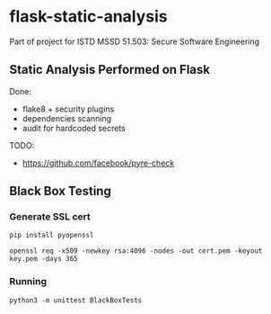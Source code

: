 # flask-static-analysis

Part of project for ISTD MSSD 51.503: Secure Software Engineering

## Static Analysis Performed on Flask

Done:

* flake8 + security plugins
* dependencies scanning
* audit for hardcoded secrets

TODO:

* https://github.com/facebook/pyre-check

## Black Box Testing

### Generate SSL cert

```shell
pip install pyopenssl

openssl req -x509 -newkey rsa:4096 -nodes -out cert.pem -keyout key.pem -days 365
```

### Running

```shell
python3 -m unittest BlackBoxTests
```